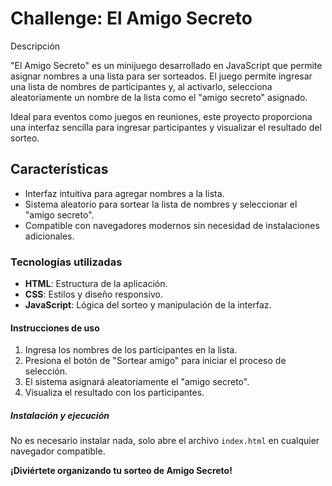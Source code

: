 <h1>Challenge: El Amigo Secreto</h1>

<a>Descripción</a>

"El Amigo Secreto" es un minijuego desarrollado en JavaScript que permite asignar nombres a una lista para ser sorteados. El juego permite ingresar una lista de nombres de participantes y, al activarlo, selecciona aleatoriamente un nombre de la lista como el "amigo secreto" asignado.

Ideal para eventos como juegos en reuniones, este proyecto proporciona una interfaz sencilla para ingresar participantes y visualizar el resultado del sorteo.

<h2>Características</h2>

- Interfaz intuitiva para agregar nombres a la lista.
- Sistema aleatorio para sortear la lista de nombres y seleccionar el "amigo secreto".
- Compatible con navegadores modernos sin necesidad de instalaciones adicionales.

<h3>Tecnologías utilizadas</h3>

- **HTML**: Estructura de la aplicación.
- **CSS**: Estilos y diseño responsivo.
- **JavaScript**: Lógica del sorteo y manipulación de la interfaz.

<h4>Instrucciones de uso</h4>

1. Ingresa los nombres de los participantes en la lista.
2. Presiona el botón de "Sortear amigo" para iniciar el proceso de selección.
3. El sistema asignará aleatoriamente el "amigo secreto".
4. Visualiza el resultado con los participantes.

<h5>Instalación y ejecución</h5>

No es necesario instalar nada, solo abre el archivo `index.html` en cualquier navegador compatible.


**¡Diviértete organizando tu sorteo de Amigo Secreto!**
